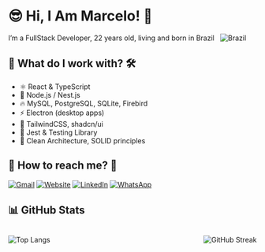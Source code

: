 # 😎 Hi, I Am Marcelo! 👋

<span>
I’m a FullStack Developer, 22 years old, living and born in Brazil &nbsp;
<img alt="Brazil" src="https://raw.githubusercontent.com/stevenrskelton/flag-icon/master/png/16/country-4x3/br.png" />
</span>


## 🔎 What do I work with? 🛠️

- ⚛️ React & TypeScript
- 🐘 Node.js / Nest.js
- 🔥 MySQL, PostgreSQL, SQLite, Firebird
- ⚡ Electron (desktop apps)
- 💅 TailwindCSS, shadcn/ui
- 🧪 Jest & Testing Library
- 🧠 Clean Architecture, SOLID principles


## 🤳 How to reach me? 📲

[![Gmail](https://img.shields.io/badge/Gmail-D14836?style=for-the-badge&logo=gmail&logoColor=white)](mailto:marcelohz198@gmail.com)
[![Website](https://img.shields.io/badge/website-000000?style=for-the-badge&logo=About.me&logoColor=white)](https://marcelosenna.com/)
[![LinkedIn](https://img.shields.io/badge/LinkedIn-0077B5?style=for-the-badge&logo=linkedin&logoColor=white)](https://www.linkedin.com/in/marcelo-heinrick/)
[![WhatsApp](https://img.shields.io/badge/WhatsApp-25D366?style=for-the-badge&logo=whatsapp&logoColor=white)](https://wa.me/5511967240380)


## 📊 GitHub Stats

<div style="display:flex;justify-content: space-between;width: 100%;">

  <div>
  
  ![Top Langs](https://github-readme-stats.vercel.app/api/top-langs?username=heinrick-senna&show_icons=true&locale=pt-br)
  
  </div>
  
  <div>
  
  ![GitHub Streak](https://github-readme-streak-stats.herokuapp.com/?user=heinrick-senna&locale=en&layout=compact)
  
  </div>

</div>
